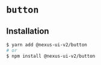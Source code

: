 # `button`

## Installation

```sh
$ yarn add @nexus-ui-v2/button
# or
$ npm install @nexus-ui-v2/button
```
